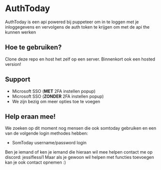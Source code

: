# AuthToday
AuthToday is een api powered bij puppeteer om in te loggen met je inloggegevens en vervolgens de auth token te krijgen om met de api the kunnen werken

## Hoe te gebruiken?
Clone deze repo en host het zelf op een server. Binnenkort ook een hosted version!

## Support
- Microsoft SSO (**MET** 2FA instellen popup)
- Microsoft SSO (**ZONDER** 2FA instellen popup)
- We zijn bezig om meer opties toe te voegen


## Help eraan mee!
We zoeken op dit moment nog mensen die ook somtoday gebruiken en een van de volgende login methodes hebben:
- SomToday username/password login
  
Ben je iemand of ken je iemand die hieraan wil mee helpen contact me op discord: jessiflessi1
Maar als je gewoon wil helpen met functies toevoegen kan je ook contact opnemen :)
